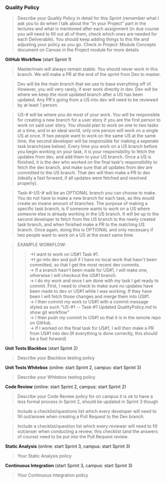 ### Quality Policy
> Describe your Quality Policy in detail for this Sprint (remember what I ask you to do when I talk about the "In your Project" part in the lectures and what is mentioned after each assignment (in due course you will need to fill out all of them, check which ones are needed for each Deliverable). You should keep adding things to this file and adjusting your policy as you go.
> Check in Project: Module Concepts document on Canvas in the Project module for more details 

**GitHub Workflow** (start Sprint 1)
 >Master/main will always remain stable.  You should never work in this branch.  We will make a PR at the end of the sprint from Dev to master.

 >Dev will be the main branch that we use to base everything off of.  However, you will very rarely, if ever work directly in dev. Dev will be where we keep the most updated branch after a US has been updated.  Any PR's going from a US into dev will need to be reviewed by at least 1 person.

 >US-# will be where you do most of your work.  You will be responsible for creating a new branch for a user story if you are the first person to work on said user story.  You should plan to work on one to two tasks at a time, and in an ideal world, only one person will work on a single US at once.  If two people want to work on the same US at the same time, the second developer will be responsible for making a seperate task branch(see below).  Every time you work on a US branch before you begin working on your task, it is your responsibility to fetch the updates from dev, and add them to your US branch.  Once a US is finished, it is the dev who worked on the final task's responsibility to fetch the dev branch, and make sure that all updates from dev are committed to the US branch.  That dev will then make a PR to dev (ideally a fast forward, if all updates were fetched and resolved properly).

 >Task-#-US-# will be an OPTIONAL branch you can choose to make.  You do not have to make a new branch for each task, as this would create an insane amount of branches.  The purpose of making a specific task branch, is if someone wants to work on a US where someone else is already working in the US branch.  It will be up to the second developer to fetch from the US branch to the newly created task branch, and when finished make a PR to the matching US branch. Once again, doing this is OPTIONAL and only necessary if two people want to work on a US at the exact same time.

 >EXAMPLE WORKFLOW:
 >> ->I want to work on US#1 Task #1. <br />
 >> ->I go into dev and pull if I have no local work that hasn't been committed, so that I get the most recent dev commits. <br />
 >> -> If a branch hasn't been made for US#1, I will make one, otherwise I will checkout the US#1 branch. <br />
 >> -> I do my work and once I am done with my task I get ready to commit. First, I need to check to make sure no updates have been made to dev or US#1 while I was working.  If they have been I will fetch those changes and merge them into US#1. <br />
 >> -> I then commit my work to US#1 with a commit message styled as such "US-#1 -- Task-#1   Updated QualityPolicy.md to show git workflow" <br />
 >> -> I then push my commit to US#1 so that it is in the remote repo on GitHub. <br />
 >> -> If I worked on the final task for US#1, I will then make a PR from US#1 into dev.(If everything is done correctly, this should be a fast forward)
  


**Unit Tests Blackbox** (start Sprint 2)
  > Describe your Blackbox testing policy 

 **Unit Tests Whitebox** (online: start Sprint 2, campus: start Sprint 3)
  > Describe your Whitebox testing policy 

**Code Review** (online: start Sprint 2, campus: start Sprint 2)
  > Describe your Code Review policy for on campus it is ok to have a less formal process in Sprint 2, should be updated in Sprint 3 though

  > Include a checklist/questions list which every developer will need to fill out/answe when creating a Pull Request to the Dev branch. 

  > Include a checklist/question list which every reviewer will need to fill out/anser when conducting a review, this checklist (and the answers of course) need to be put into the Pull Request review.

**Static Analysis**  (online: start Sprint 3, campus: start Sprint 3)
  > Your Static Analysis policy   

**Continuous Integration**  (start Sprint 3, campus: start Sprint 3)
  > Your Continuous Integration policy
